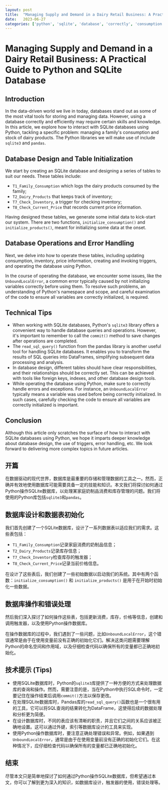 ```yaml
---
layout: post
title:  "Managing Supply and Demand in a Dairy Retail Business: A Practical Guide to Python and SQLite Database"
date:   2023-06-27
categories: ['python', 'sqlite', 'database', 'correctly', 'consumption']
---
```

# Managing Supply and Demand in a Dairy Retail Business: A Practical Guide to Python and SQLite Database


## Introduction

In the data-driven world we live in today, databases stand out as some of the most vital tools for storing and managing data. However, using a database correctly and efficiently may require certain skills and knowledge. In this article, we explore how to interact with SQLite databases using Python, tackling a specific problem: managing a family's consumption and stock of dairy products. The Python libraries we will make use of include `sqlite3` and `pandas`.

## Database Design and Table Initialization

We start by creating an SQLite database and designing a series of tables to suit our needs. These tables include:

- `T1_Family_Consumption` which logs the dairy products consumed by the family;
- `T2_Dairy_Products` that keeps track of inventory;
- `T7_Check_Inventory`, a trigger for checking inventory;
- `T8_Check_Current_Price` that records current price information.

Having designed these tables, we generate some initial data to kick-start our system. There are two functions, `initialize_consumption()` and `initialize_products()`, meant for initializing some data at the onset.

## Database Operations and Error Handling

Next, we delve into how to operate these tables, including updating consumption, inventory, price information, creating and invoking triggers, and operating the database using Python.

In the course of operating the database, we encounter some issues, like the `UnboundLocalError`, a common error typically caused by not initializing variables correctly before using them. To resolve such problems, an understanding of Python's namespace and scope, and careful examination of the code to ensure all variables are correctly initialized, is required.

## Technical Tips

- When working with SQLite databases, Python's `sqlite3` library offers a convenient way to handle database queries and operations. However, it's important to remember to call the `commit()` method to save changes after operations are completed.
- The `read_sql_query()` function from the pandas library is another useful tool for handling SQLite databases. It enables you to transform the results of SQL queries into DataFrames, simplifying subsequent data processing and analysis.
- In database design, different tables should have clear responsibilities, and their relationships should be correctly set. This can be achieved with tools like foreign keys, indexes, and other database design tools.
- While operating the database using Python, make sure to correctly handle errors and exceptions. For instance, an `UnboundLocalError` typically means a variable was used before being correctly initialized. In such cases, carefully checking the code to ensure all variables are correctly initialized is important.

## Conclusion

Although this article only scratches the surface of how to interact with SQLite databases using Python, we hope it imparts deeper knowledge about database design, the use of triggers, error handling, etc. We look forward to delivering more complex topics in future articles.



## 开篇

在数据驱动的现代世界，数据库是最重要的存储和管理数据的工具之一。然而，正确并有效地使用数据库可能需要具备一定的技能和知识。本文我们将探讨如何通过Python操作SQLite数据库，以处理某家庭奶制品消费和库存管理的问题。我们将使用的Python库包括`sqlite3`和`pandas`。

## 数据库设计和数据表初始化

我们首先创建了一个SQLite数据库，设计了一系列数据表以适应我们的需求。这些表包括：

- `T1_Family_Consumption`记录家庭消费的奶制品信息；
- `T2_Dairy_Products`记录库存信息；
- `T7_Check_Inventory`检查库存的触发器；
- `T8_Check_Current_Price`记录当前价格信息。

在设计了这些表后，我们创建了一些初始数据以启动我们的系统。其中有两个函数：`initialize_consumption()` 和 `initialize_products()` 是用于在开始时初始化一些数据。

## 数据库操作和错误处理

然后我们深入探讨了如何操作这些表，包括更新消费，库存，价格等信息，创建和调用触发器，以及使用Python操作数据库。

在操作数据库的过程中，我们遇到了一些问题，比如`UnboundLocalError`，这个错误通常是由于在使用变量前没有正确的初始化它们。解决这类问题需要理解Python的命名空间和作用域，以及仔细检查代码以确保所有的变量都已正确地初始化。

## 技术提示 (Tips)

- 使用SQLite数据库时，Python的`sqlite3`库提供了一种方便的方式来处理数据库的查询和操作。然而，需要注意的是，当在Python中执行SQL命令时，一定要记住在操作结束后调用`commit()`方法以保存更改。
- 在处理SQLite数据库时，Pandas库的`read_sql_query()`函数也是一个很有用的工具，它可以将SQL查询的结果转化为DataFrame，这使得后续的数据处理和分析更为简便。
- 在设计数据库时，不同的表应该有清晰的职责，并且它们之间的关系应该被正确地设置。这可以通过外键，索引等数据库设计的工具来实现。
- 使用Python操作数据库时，要注意正确处理错误和异常。例如，如果遇到`UnboundLocalError`，通常是由于在使用变量前没有正确的初始化它们。在这种情况下，应仔细检查代码以确保所有的变量都已正确地初始化。

## 结束

尽管本文只是简单地探讨了如何通过Python操作SQLite数据库，但希望通过本文，你可以了解到更为深入的知识，如数据库设计，触发器的使用，错误处理等。

